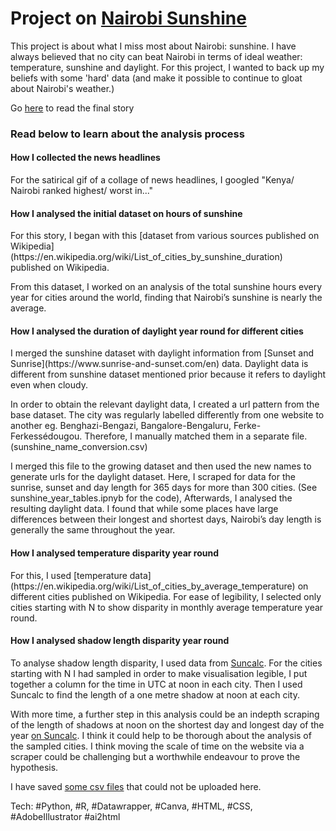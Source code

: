 # Project on [Nairobi Sunshine](https://ivynyayieka.github.io/nairobi_sunshine/)
This project is about what I miss most about Nairobi: sunshine. I have always believed that no city can beat Nairobi in terms of ideal weather: temperature, sunshine and daylight. For this project, I wanted to back up my beliefs with some 'hard' data (and make it possible to continue to gloat about Nairobi's weather.)

Go [here](https://ivynyayieka.github.io/nairobi_sunshine/) to read the final story

<h3>Read below to learn about the analysis process</h3>

<h4>How I collected the news headlines</h4>
For the satirical gif of a collage of news headlines, I googled "Kenya/ Nairobi ranked highest/ worst in..."


<h4>How I analysed the initial dataset on hours of sunshine</h4>
For this story, I began with this [dataset from various sources published on Wikipedia](https://en.wikipedia.org/wiki/List_of_cities_by_sunshine_duration)  published on Wikipedia.

From this dataset, I worked on an analysis of the total sunshine hours every year for cities around the world, finding that Nairobi’s sunshine is nearly the average.

<h4>How I analysed the  duration of daylight year round for different cities</h4>
I merged the sunshine dataset with daylight information from [Sunset and Sunrise](https://www.sunrise-and-sunset.com/en) data. Daylight data is different from sunshine dataset mentioned prior because it refers to daylight even when cloudy.

 In order to obtain the relevant daylight data, I created a url pattern from the base dataset. The city was regularly labelled differently from one website to another eg. Benghazi-Bengazi, Bangalore-Bengaluru, Ferke-Ferkessédougou. Therefore, I manually matched them in a separate file. (sunshine_name_conversion.csv)

I merged this file to the growing dataset and then used the new names to generate urls for the daylight dataset. Here, I scraped for data for the sunrise, sunset and day length for 365 days for more than 300 cities. (See sunshine_year_tables.ipnyb for the code), Afterwards, I analysed the resulting daylight data. I found that while some places have large differences between their longest and shortest days, Nairobi’s day length is generally the same throughout the year.

<h4>How I analysed temperature disparity year round</h4>
For this, I used [temperature data](https://en.wikipedia.org/wiki/List_of_cities_by_average_temperature) on different cities published on Wikipedia. For ease of legibility, I selected only cities starting with N to show disparity in monthly average temperature year round. 

<h4>How I analysed shadow length disparity year round</h4>

To analyse shadow  length disparity, I used data from [Suncalc](https://www.suncalc.org/#/40.4106,-3.4997,3/2020.11.23/11:23/1/2). For the cities starting with N I had sampled in order to make visualisation legible, I put together a column for the time in UTC at noon in each city. Then I used Suncalc to find the length of a one metre shadow at noon at each city.

With more time, a further step in this analysis could be an indepth scraping of the length of shadows at noon on the shortest day and longest day of the year [on Suncalc](https://www.suncalc.org/#/-1.2835,36.8238,11/2020.11.23/11:23/1/2). I think it could help to be thorough about the analysis of the sampled cities. I think moving the scale of time on the website via a scraper could be challenging but a worthwhile endeavour to prove the hypothesis.

I have saved [some csv files](https://drive.google.com/drive/folders/1vHdm6bCcIEM7TdyfS7OysJ_hxcskXtVW?usp=sharing) that could not be uploaded here. 

Tech: #Python, #R, #Datawrapper, #Canva, #HTML, #CSS, #AdobeIllustrator #ai2html
